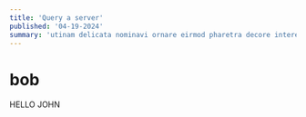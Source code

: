 ```yaml
---
title: 'Query a server'
published: '04-19-2024'
summary: 'utinam delicata nominavi ornare eirmod pharetra decore interesset necessitatibus.'
---
```


# bob
HELLO JOHN